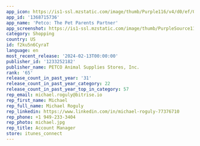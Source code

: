 ```yaml
---
app_icon: https://is1-ssl.mzstatic.com/image/thumb/Purple116/v4/d0/ef/02/d0ef02d3-7341-0a5c-93fa-dcb9d2aa9e93/AppIcon-1x_U007emarketing-0-5-0-85-220.png/1024x1024bb.png
app_id: '1368715736'
app_name: 'Petco: The Pet Parents Partner'
app_screenshot: https://is1-ssl.mzstatic.com/image/thumb/PurpleSource116/v4/b0/4e/b0/b04eb09d-e413-a151-cbcc-c3b3d58f937d/e1a19788-8f85-4769-b0f8-a8bf10f9a1a8_AppStore_IOS_IphoneX_1.png/1284x2778bb.png
category: Shopping
country: US
id: f2ku5n6CyraT
language: en
most_recent_release: '2024-02-13T00:00:00'
publisher_id: '1233252182'
publisher_name: PETCO Animal Supplies Stores, Inc.
rank: '65'
release_count_in_past_year: '31'
release_count_in_past_year_category: 22
release_count_in_past_year_top_in_category: 57
rep_email: michael.roguly@bitrise.io
rep_first_name: Michael
rep_full_name: Michael Roguly
rep_linkedin: https://www.linkedin.com/in/michael-roguly-77376710
rep_phone: +1 949-233-3404
rep_photo: michael.jpg
rep_title: Account Manager
store: itunes_connect
---
```

